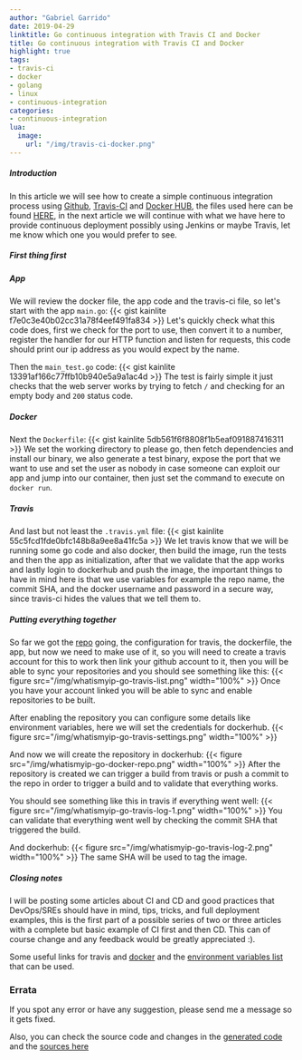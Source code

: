 ```yaml
---
author: "Gabriel Garrido"
date: 2019-04-29
linktitle: Go continuous integration with Travis CI and Docker
title: Go continuous integration with Travis CI and Docker
highlight: true
tags:
- travis-ci
- docker
- golang
- linux
- continuous-integration
categories:
- continuous-integration
lua:
  image:
    url: "/img/travis-ci-docker.png"
---
```


##### **Introduction**
In this article we will see how to create a simple continuous integration process using [Github](https://github.com), [Travis-CI](https://travis-ci.org) and [Docker HUB](https://cloud.docker.com), the files used here can be found [HERE](https://github.com/kainlite/whatismyip-go), in the next article we will continue with what we have here to provide continuous deployment possibly using Jenkins or maybe Travis, let me know which one you would prefer to see.

##### **First thing first**
##### App
We will review the docker file, the app code and the travis-ci file, so let's start with the app `main.go`:
{{< gist kainlite f7e0c3e40b02cc31a78f4eef491fa834 >}}
Let's quickly check what this code does, first we check for the port to use, then convert it to a number, register the handler for our HTTP function and listen for requests, this code should print our ip address as you would expect by the name.

Then the `main_test.go` code:
{{< gist kainlite 13391af166c77ffb10b940e5a9a1ac4d >}}
The test is fairly simple it just checks that the web server works by trying to fetch `/` and checking for an empty body and `200` status code.

##### Docker
Next the `Dockerfile`:
{{< gist kainlite 5db561f6f8808f1b5eaf091887416311 >}}
We set the working directory to please go, then fetch dependencies and install our binary, we also generate a test binary, expose the port that we want to use and set the user as nobody in case someone can exploit our app and jump into our container, then just set the command to execute on `docker run`.

##### Travis
And last but not least the `.travis.yml` file:
{{< gist kainlite 55c5fcd1fde0bfc148b8a9ee8a41fc5a >}}
We let travis know that we will be running some go code and also docker, then build the image, run the tests and then the app as initialization, after that we validate that the app works and lastly login to dockerhub and push the image, the important things to have in mind here is that we use variables for example the repo name, the commit SHA, and the docker username and password in a secure way, since travis-ci hides the values that we tell them to.

##### **Putting everything together**
So far we got the [repo](https://github.com/kainlite/whatismyip-go) going, the configuration for travis, the dockerfile, the app, but now we need to make use of it, so you will need to create a travis account for this to work then link your github account to it, then you will be able to sync your repositories and you should see something like this:
{{< figure src="/img/whatismyip-go-travis-list.png" width="100%" >}}
Once you have your account linked you will be able to sync and enable repositories to be built.

After enabling the repository you can configure some details like environment variables, here we will set the credentials for dockerhub.
{{< figure src="/img/whatismyip-go-travis-settings.png" width="100%" >}}

And now we will create the repository in dockerhub:
{{< figure src="/img/whatismyip-go-docker-repo.png" width="100%" >}}
After the repository is created we can trigger a build from travis or push a commit to the repo in order to trigger a build and to validate that everything works.

You should see something like this in travis if everything went well:
{{< figure src="/img/whatismyip-go-travis-log-1.png" width="100%" >}}
You can validate that everything went well by checking the commit SHA that triggered the build.

And dockerhub:
{{< figure src="/img/whatismyip-go-travis-log-2.png" width="100%" >}}
The same SHA will be used to tag the image.

##### **Closing notes**
I will be posting some articles about CI and CD and good practices that DevOps/SREs should have in mind, tips, tricks, and full deployment examples, this is the first part of a possible series of two or three articles with a complete but basic example of CI first and then CD. This can of course change and any feedback would be greatly appreciated :).

Some useful links for travis and [docker](https://docs.travis-ci.com/user/docker/) and the [environment variables list](https://docs.travis-ci.com/user/environment-variables/) that can be used.

### Errata
If you spot any error or have any suggestion, please send me a message so it gets fixed.

Also, you can check the source code and changes in the [generated code](https://github.com/kainlite/kainlite.github.io) and the [sources here](https://github.com/kainlite/blog)
